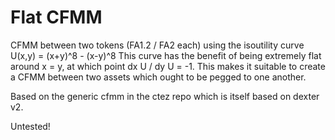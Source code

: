 # Flat CFMM

CFMM between two tokens (FA1.2 / FA2 each) using the isoutility curve U(x,y) = (x+y)^8 - (x-y)^8
This curve has the benefit of being extremely flat around x = y, at which point dx U / dy U = -1.
This makes it suitable to create a CFMM between two assets which ought to be pegged to one another.

Based on the generic cfmm in the ctez repo which is itself based on dexter v2.

Untested!
